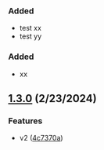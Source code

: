 

### Added

- test xx
- test yy

### Added

- xx

## [1.3.0](https://github.com/skopciewski/srtest/compare/1.2.2...1.3.0) (2/23/2024)


### Features

* v2 ([4c7370a](https://github.com/skopciewski/srtest/commit/4c7370a714a54629468abfcdc8b821ab1de68fe6))
